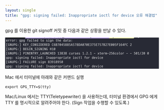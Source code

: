 ```yaml
---
layout: single
title: "gpg: signing failed: Inappropriate ioctl for device 오류 해결법"
---
```


gpg 를 이용한 git signoff 커밋 중 다음과 같은 상황을 만날 수 있다.

![gpg](../assets/imgs/gpg_error.png)

Mac 에서 터미널에 아래와 같은 커맨드 실행

```
export GPG_TTY=$(tty)
```

Mac/Linux 에서는 TTY(Teletypewriter) 을 사용하는데, 터미널 환경에서 GPG 에게 TTY 를 명시적으로 알려주어야 한다. (Sign 작업을 수행할 수 있도록.)